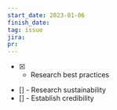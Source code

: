 ```yaml
---
start_date: 2023-01-06
finish_date: 
tag: issue
jira: 
pr: 
---
```


- [x] - Research best practices
- [] - Research sustainability
- [] - Establish credibility